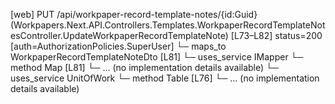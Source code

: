 [web] PUT /api/workpaper-record-template-notes/{id:Guid}  (Workpapers.Next.API.Controllers.Templates.WorkpaperRecordTemplateNotesController.UpdateWorkpaperRecordTemplateNote)  [L73–L82] status=200 [auth=AuthorizationPolicies.SuperUser]
  └─ maps_to WorkpaperRecordTemplateNoteDto [L81]
  └─ uses_service IMapper
    └─ method Map [L81]
      └─ ... (no implementation details available)
  └─ uses_service UnitOfWork
    └─ method Table [L76]
      └─ ... (no implementation details available)

